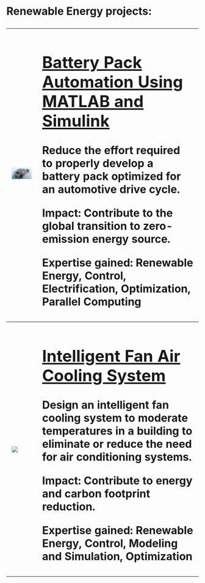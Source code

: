 # Renewable Energy projects: <table>
<tbody>
<td><img src="/images/battery.jpg"  width=400 /></td>
<td><p><h2><a href="https://insidelabs-git.mathworks.com/marto/mathworks-excellence-in-innovation-projects/-/tree/master/projects/Battery%20Pack%20Automation%20Using%20MATLAB%20and%20Simulink">Battery Pack Automation Using MATLAB and Simulink</a></h2></p>
<p>Reduce the effort required to properly develop a battery pack optimized for an automotive drive cycle. </p>
<p><strong>Impact</strong>: Contribute to the global transition to zero-emission energy source.</p>
<p><strong>Expertise gained</strong>: Renewable Energy, Control, Electrification, Optimization, Parallel Computing</p></td>
</tbody>
<tbody>
<td><img src="/images/fan_Roberto Valenti.jpg"  width=400 /></td>
<td><p><h2><a href="https://insidelabs-git.mathworks.com/marto/mathworks-excellence-in-innovation-projects/-/tree/master/projects/Intelligent%20Fan%20Air%20Cooling%20System">Intelligent Fan Air Cooling System</a></h2></p>
<p>Design an intelligent fan cooling system to moderate temperatures in a building to eliminate or reduce the need for air conditioning systems.</p>
<p><strong>Impact</strong>: Contribute to energy and carbon footprint reduction.</p>
<p><strong>Expertise gained</strong>: Renewable Energy, Control, Modeling and Simulation, Optimization</p></td>
</tbody></table>